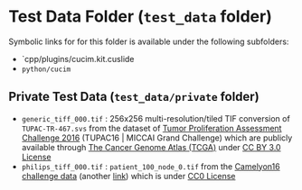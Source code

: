 # Test Data Folder (`test_data` folder)

Symbolic links for for this folder is available under the following subfolders:

- `cpp/plugins/cucim.kit.cuslide
- `python/cucim`

## Private Test Data (`test_data/private` folder)

- `generic_tiff_000.tif` : 256x256 multi-resolution/tiled TIF conversion of `TUPAC-TR-467.svs` from the dataset
of [Tumor Proliferation Assessment Challenge 2016](http://tupac.tue-image.nl/node/3) (TUPAC16 | MICCAI Grand Challenge) which are publicly
available through [The Cancer Genome Atlas (TCGA)](https://www.cancer.gov/about-nci/organization/ccg/research/structural-genomics/tcga) under [CC BY 3.0 License](https://creativecommons.org/licenses/by/3.0/)
- `philips_tiff_000.tif` : `patient_100_node_0.tif` from the [Camelyon16 challenge data](https://drive.google.com/drive/folders/0BzsdkU4jWx9BUzVXeUg0dUNOR1U) (another [link](https://camelyon17.grand-challenge.org/Data/)) which is under [CC0 License](https://choosealicense.com/licenses/cc0-1.0/)
